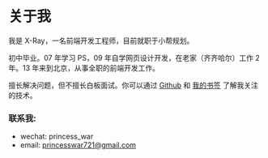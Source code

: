 # 关于我

我是 X-Ray，一名前端开发工程师，目前就职于小帮规划。

初中毕业。07 年学习 PS，09 年自学网页设计开发，在老家（齐齐哈尔）工作 2 年。13 年来到北京，从事全职的前端开发工作。

擅长解决问题，但不擅长白板面试。你可以通过 [Github](https://github.com/x-ray-s) 和 [我的书签](https://blog.x-ray.work/bookshelf/) 了解我关注的技术。

### 联系我:

- wechat: princess_war
- email: <a href="mailto:princesswar721@gmail.com" target="_blank">princesswar721@gmail.com</a>
